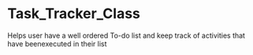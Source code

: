 # Task_Tracker_Class
Helps user have a well ordered To-do list and keep track of activities that have beenexecuted in their list
